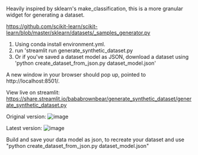 Heavily inspired by sklearn's make_classification, this is a more granular widget for generating a dataset.

https://github.com/scikit-learn/scikit-learn/blob/master/sklearn/datasets/_samples_generator.py

1. Using conda install environment.yml.
2. run 'streamlit run generate_synthetic_dataset.py
3. Or if you've saved a dataset model as JSON, download a dataset using 'python create_dataset_from_json.py dataset_model.json'

A new window in your browser should pop up, pointed to http://localhost:8501/.

View live on streamlit: https://share.streamlit.io/bababrownbear/generate_synthetic_dataset/generate_synthetic_dataset.py

Original version:
![image](https://user-images.githubusercontent.com/29419183/103145338-51074300-46fe-11eb-9409-72e9a9d5a73f.png)

Latest version:
![image](https://user-images.githubusercontent.com/29419183/103449436-ef028c80-4c6d-11eb-8f0a-ec51420edaf5.png)

Build and save your data model as json, to recreate your dataset and use "python create_dataset_from_json.py dataset_model.json"
